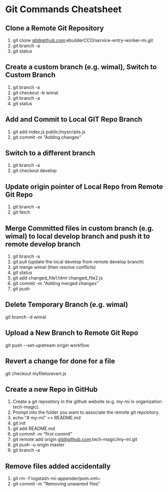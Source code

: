 # Git Commands Cheatsheet

## Clone a Remote Git Repository

1. git clone git@github.com:ebuilderCCO/service-entry-worker-mi.git
2. git branch -a
3. git status

## Create a custom branch (e.g. wimal), Switch to Custom Branch

1. git branch -a
2. git checkout -b wimal
3. git branch -a
4. git status

## Add and Commit to Local GIT Repo Branch

1. git add index.js public/myscripts.js
2. git commit -m "Adding changes"

## Switch to a different branch

1. git branch -a
2. git checkout develop

## Update origin pointer of Local Repo from Remote Git Repo

1. git branch -a
2. git fetch

## Merge Committed files in custom branch (e.g. wimal) to local develop branch and push it to remote develop branch

1. git branch -a
2. git pull (update the local develop from remote develop branch)
3. git merge wimal (then resolve conflicts)
4. git status
5. git add changed_file1.html changed_file2.js
6. git commit -m "Adding merged changes"
7. git push

## Delete Temporary Branch (e.g. wimal)

git branch -d wimal

## Upload a New Branch to Remote Git Repo

git push --set-upstream origin workflow

## Revert a change for done for a file

git checkout myfiletorevert.js

## Create a new Repo in GitHub

1. Create a git repository in the github website (e.g. my-mi in organization tech-magic).
2. Prompt into the folder you want to associate the remote git repository.
3. echo "# my-mi" >> README.md
4. git init
5. git add README.md
6. git commit -m "first commit"
7. git remote add origin git@github.com:tech-magic/my-mi.git
8. git push -u origin master
9. git branch -a

## Remove files added accidentally

1. git rm -f logstash-mi-appender/pom.xml~
2. git commit -m "Removing unwanted files"


